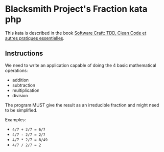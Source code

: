 # Blacksmith Project's Fraction kata php

This kata is described in the book [Software Craft: TDD, Clean Code et autres pratiques essentielles](https://www.dunod.com/sciences-techniques/software-craft-tdd-clean-code-et-autres-pratiques-essentielles).

## Instructions

We need to write an application capable of doing the 4 basic mathematical operations:
- addition
- subtraction
- multiplication
- division

The program MUST give the result as an irreducible fraction and might need to be simplified.

Examples:

- `4/7 + 2/7 = 6/7`
- `4/7 - 2/7 = 2/7`
- `4/7 * 2/7 = 8/49`
- `4/7 / 2/7 = 2`
